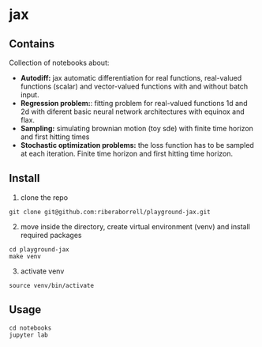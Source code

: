 # jax

## Contains
Collection of notebooks about:
* **Autodiff:** jax automatic differentiation for real functions, real-valued functions (scalar) and vector-valued functions with and without batch input.
* **Regression problem:**: fitting problem for real-valued functions 1d and 2d with diferent basic neural network architectures with equinox and flax.
* **Sampling:** simulating brownian motion (toy sde) with finite time horizon and first hitting times
* **Stochastic optimization problems:** the loss function has to be sampled at each iteration. Finite time horizon and first hitting time horizon.


## Install

1) clone the repo
```
git clone git@github.com:riberaborrell/playground-jax.git
```

2) move inside the directory, create virtual environment (venv) and install required packages
```
cd playground-jax
make venv
```

3) activate venv
```
source venv/bin/activate
```


## Usage
```
cd notebooks
jupyter lab
```
